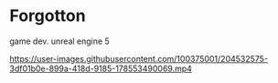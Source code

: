 # Forgotton
game dev.
unreal engine 5


https://user-images.githubusercontent.com/100375001/204532575-3df01b0e-899a-418d-9185-178553490069.mp4


